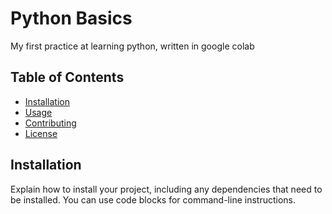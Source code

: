 # Python Basics

My first practice at learning python, written in google colab

## Table of Contents

- [Installation](#installation)
- [Usage](#usage)
- [Contributing](#contributing)
- [License](#license)

## Installation

Explain how to install your project, including any dependencies that need to be installed. You can use code blocks for command-line instructions.

```bash
